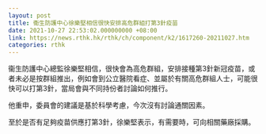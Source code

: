 ```yaml
---
layout: post
title: 衞生防護中心徐樂堅相信很快安排高危群組打第3針疫苗
date: 2021-10-27 22:53:02.000000000 +08:00
link: https://news.rthk.hk/rthk/ch/component/k2/1617260-20211027.htm
categories: rthk
---
```


衞生防護中心總監徐樂堅相信，很快會為高危群組，安排接種第3針新冠疫苗，或者未必是按群組推出，例如會到公立醫院看症、並屬於有關高危群組人士，可能很快可以打第3針，當局會與不同持份者討論如何推行。

他重申，委員會的建議是基於科學考慮，今次沒有討論通關因素。

至於是否有足夠疫苗供應打第3針，徐樂堅表示，有需要時，可向相關藥廠採購。
